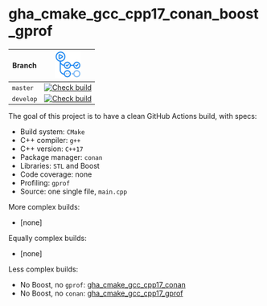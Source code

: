 # gha_cmake_gcc_cpp17_conan_boost_gprof

Branch   |[![GitHub Actions logo](pics/GitHubActions.png)](https://github.com/richelbilderbeek/gha_cmake_gcc_cpp17_conan_boost_gprof/actions)
---------|-------------------------------------------------------------------------------------------------------------------------------------------------------------------------------------------------------------------------------------------
`master` |[![Check build](https://github.com/richelbilderbeek/gha_cmake_gcc_cpp17_conan_boost_gprof/actions/workflows/check_build.yml/badge.svg?branch=master)](https://github.com/richelbilderbeek/gha_cmake_gcc_cpp17_conan_boost_gprof/actions/workflows/check_build.yml)
`develop`|[![Check build](https://github.com/richelbilderbeek/gha_cmake_gcc_cpp17_conan_boost_gprof/actions/workflows/check_build.yml/badge.svg?branch=develop)](https://github.com/richelbilderbeek/gha_cmake_gcc_cpp17_conan_boost_gprof/actions/workflows/check_build.yml)

The goal of this project is to have a clean GitHub Actions build, with specs:

 * Build system: `CMake`
 * C++ compiler: `g++`
 * C++ version: `C++17`
 * Package manager: `conan`
 * Libraries: `STL` and Boost
 * Code coverage: none
 * Profiling: `gprof`
 * Source: one single file, `main.cpp`

More complex builds:
 * [none]

Equally complex builds:
 * [none]

Less complex builds:

 * No Boost, no `gprof`: [gha_cmake_gcc_cpp17_conan](https://github.com/richelbilderbeek/gha_cmake_gcc_cpp17_conan)
 * No Boost, no `conan`: [gha_cmake_gcc_cpp17_gprof](https://github.com/richelbilderbeek/gha_cmake_gcc_cpp17_gprof)
 